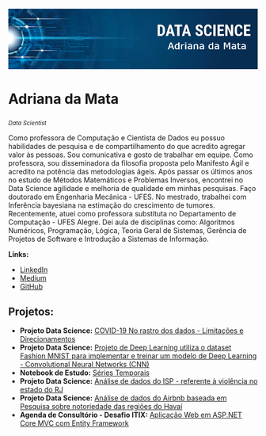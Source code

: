
<p align="center">
  <img src="banner.png" >
</p>

# Adriana da Mata
<sub>*Data Scientist*</sub>

Como professora de Computação e Cientista de Dados eu possuo habilidades de pesquisa e de compartilhamento do que acredito agregar valor às pessoas. Sou comunicativa e gosto de trabalhar em equipe. Como professora, sou disseminadora da filosofia proposta pelo Manifesto Ágil e acredito na potência das metodologias ágeis. Após passar os últimos anos no estudo de Métodos Matemáticos e Problemas Inversos, encontrei no Data Science agilidade e melhoria de qualidade em minhas pesquisas. Faço doutorado em Engenharia Mecânica - UFES. No mestrado, trabalhei com Inferência bayesiana na estimação do crescimento de tumores.
Recentemente, atuei como professora substituta no Departamento de Computação - UFES Alegre. Dei aula de disciplinas como: Algoritmos Numéricos, Programação, Lógica, Teoria Geral de Sistemas, Gerência de Projetos de Software e Introdução a Sistemas de Informação.


**Links:**
* [LinkedIn](https://www.linkedin.com/in/adriana-da-mata)
* [Medium](https://medium.com/@adriana.damata.prof)
* [GitHub](https://github.com/adrianadamata)

## Projetos:

* **Projeto Data Science:** [COVID-19 No rastro dos dados - Limitações e Direcionamentos](https://github.com/adrianadamata/Data_Science_COVID-19)
* **Projeto Data Science:** [Projeto de Deep Learning utiliza o dataset Fashion MNIST para implementar e treinar um modelo de Deep Learning - Convolutional Neural Networks (CNN)](https://github.com/adrianadamata/Data_Science_Deep_Learning_CNN)
* **Notebook de Estudo:** [Séries Temporais](https://github.com/adrianadamata/Data_Science_Time_Series)
* **Projeto Data Science:** [Análise de dados do ISP - referente à violência no estado do RJ](https://github.com/adrianadamata/Data_Science_Analise_Dados_Violencia_RJ)
* **Projeto Data Science:** [Análise de dados do Airbnb baseada em Pesquisa sobre notoriedade das regiões do Havaí](https://github.com/adrianadamata/Data_Science_Analise_Dados_Airbnb_Havai)
* **Agenda de Consultório - Desafio ITIX:** [Aplicação Web em ASP.NET Core MVC com Entity Framework](https://github.com/adrianadamata/AgendaConsultorio)
